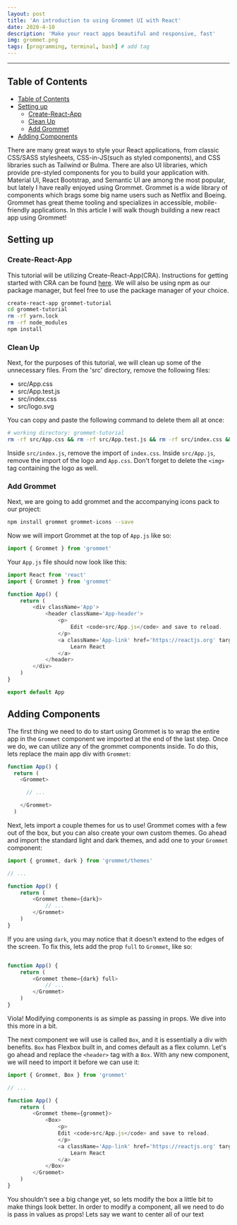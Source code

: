 ```yaml
---
layout: post
title: 'An introduction to using Grommet UI with React'
date: 2020-4-10
description: 'Make your react apps beautiful and responsive, fast'
img: grommet.png
tags: [programming, terminal, bash] # add tag
---
```


---

## Table of Contents

-   [Table of Contents](#table-of-contents)
-   [Setting up](#setting-up)
    -   [Create-React-App](#create-react-app)
    -   [Clean Up](#clean-up)
    -   [Add Grommet](#add-grommet)
-   [Adding Components](#adding-components)

There are many great ways to style your React applications, from classic CSS/SASS stylesheets, CSS-in-JS(such as styled components), and CSS libraries such as Tailwind or Bulma. There are also UI libraries, which provide pre-styled components for you to build your application with. Material UI, React Bootstrap, and Semantic UI are among the most popular, but lately I have really enjoyed using Grommet. Grommet is a wide library of components which brags some big name users such as Netflix and Boeing. Grommet has great theme tooling and specializes in accessible, mobile-friendly applications. In this article I will walk though building a new react app using Grommet!

## Setting up

### Create-React-App

This tutorial will be utilizing Create-React-App(CRA). Instructions for getting started with CRA can be found [here](). We will also be using npm as our package manager, but feel free to use the package manager of your choice.

```bash
create-react-app grommet-tutorial
cd grommet-tutorial
rm -rf yarn.lock
rm -rf node_modules
npm install
```

### Clean Up

Next, for the purposes of this tutorial, we will clean up some of the unnecessary files. From the 'src' directory, remove the following files:

-   src/App.css
-   src/App.test.js
-   src/index.css
-   src/logo.svg

You can copy and paste the following command to delete them all at once:

```bash
# working directory: grommet-tutorial
rm -rf src/App.css && rm -rf src/App.test.js && rm -rf src/index.css && rm -rf src/logo.svg
```

Inside `src/index.js`, remove the import of `index.css`. Inside `src/App.js`, remove the import of the logo and `App.css`. Don't forget to delete the `<img>` tag containing the logo as well.

### Add Grommet

Next, we are going to add grommet and the accompanying icons pack to our project:

```bash
npm install grommet grommet-icons --save
```

Now we will import Grommet at the top of `App.js` like so:

```javascript react
import { Grommet } from 'grommet'
```

Your `App.js` file should now look like this:

```js
import React from 'react'
import { Grommet } from 'grommet'

function App() {
	return (
		<div className='App'>
			<header className='App-header'>
				<p>
					Edit <code>src/App.js</code> and save to reload.
				</p>
				<a className='App-link' href='https://reactjs.org' target='_blank' rel='noopener noreferrer'>
					Learn React
				</a>
			</header>
		</div>
	)
}

export default App
```

## Adding Components

The first thing we need to do to start using Grommet is to wrap the entire app in the `Grommet` component we imported at the end of the last step. Once we do, we can utilize any of the grommet components inside. To do this, lets replace the main app div with `Grommet`:

```js
function App() {
  return (
    <Grommet>

      // ...

    </Grommet>
  )
```

Next, lets import a couple themes for us to use! Grommet comes with a few out of the box, but you can also create your own custom themes. Go ahead and import the standard light and dark themes, and add one to your `Grommet` component:

```js
import { grommet, dark } from 'grommet/themes'

// ...

function App() {
    return (
        <Grommet theme={dark}>
            // ...
        </Grommet>
    )
}
```

If you are using `dark`, you may notice that it doesn't extend to the edges of the screen. To fix this, lets add the prop `full` to `Grommet`, like so:

```js

function App() {
    return (
        <Grommet theme={dark} full>
            // ...
        </Grommet>
    )
}
```

Viola! Modifying components is as simple as passing in props. We dive into this more in a bit.

The next component we will use is called `Box`, and it is essentially a div with benefits. `Box` has Flexbox built in, and comes default as a flex column. Let's go ahead and replace the `<header>` tag with a `Box`. With any new component, we will need to import it before we can use it:

```js
import { Grommet, Box } from 'grommet'

// ...

function App() {
    return (
        <Grommet theme={grommet}>
            <Box>
                <p>
                Edit <code>src/App.js</code> and save to reload.
                </p>
                <a className='App-link' href='https://reactjs.org' target='_blank' rel='noopener noreferrer'>
                    Learn React
                </a>
            </Box>
        </Grommet>
    )
}
```

You shouldn't see a big change yet, so lets modify the box a little bit to make things look better. In order to modify a component, all we need to do is pass in values as props! Lets say we want to center all of our text

